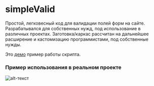 # simpleValid

Простой, легковесный код для валидации полей форм на сайте. Разрабатывался для собственных нужд, под использование в различных проектах. Заготовка/каркас рассчитан на дальнейшее расширение и кастомизацию программистами, под собственные нужды.

Это [демо](http://grinderspro.ru/uploads/code_sample/simple-valid/ "Демо пример") пример работы скрипта.

### Пример использования в реальном проекте

![alt-текст](http://grinderspro.ru/uploads/code_sample/simple-valid/simpleValidExample.jpg "simpleValid")

